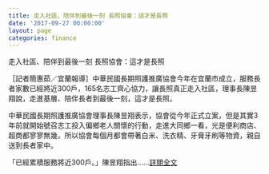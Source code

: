 ```yaml
---
title: 走入社區、陪伴到最後一刻 長照協會：這才是長照
date: '2017-09-27 00:00:00'
layout: page
categories: finance
---
```


走入社區、陪伴到最後一刻 長照協會：這才是長照
 
［記者簡惠茹／宜蘭報導］中華民國長期照護推廣協會今年在宜蘭市成立，服務長者家數已經將近300戶，165名志工齊心協力，讓長照真正走入社區，理事長陳昱翔說，走進基層、陪伴長者到最後一刻，這才是長照。

中華民國長期照護推廣協會理事長陳昱翔表示，協會從今年正式立案，但是其實3年前就開始號召志工投入偏鄉老人關懷的行動，走進大同鄉一看，光是便利商店、超商都寥寥無幾，所以協會每個月都會帶著白米、洗衣精、牙膏牙刷等物資，親自送到長者家中。

「已經累積服務將近300戶。」陳昱翔指出......[詳閱全文](http://news.ltn.com.tw/news/life/breakingnews/2205557)